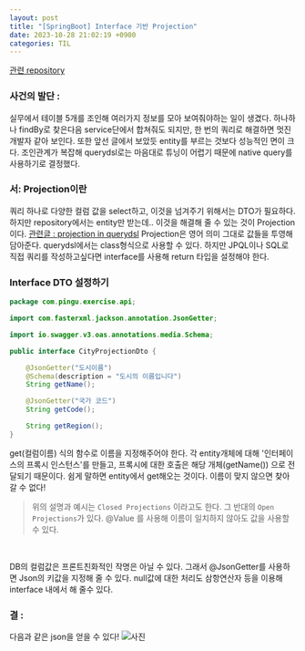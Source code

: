```yaml
---
layout: post
title: "[SpringBoot] Interface 기반 Projection"
date: 2023-10-28 21:02:19 +0900
categories: TIL
---
```


[관련 repository](https://github.com/pingu2017/exercise/blob/querydsl/exercise/src/main/java/com/pingu/exercise/api/CityProjectionDto.java)

### 사건의 발단 :

실무에서 테이블 5개를 조인해 여러가지 정보를 모아 보여줘야하는 일이 생겼다. 하나하나 findBy로 찾은다음 service단에서 합쳐줘도 되지만, 한 번의 쿼리로 해결하면 멋진 개발자 같아 보인다. 또한 앞선 글에서 보았듯 entity를 부르는 것보다 성능적인 면이 크다. 조인관계가 복잡해 querydsl로는 마음대로 튜닝이 어렵기 때문에 native query를 사용하기로 결정했다.

### 서: Projection이란

쿼리 하나로 다양한 컬럼 값을 select하고, 이것을 넘겨주기 위해서는 DTO가 필요하다. 하지만 repository에서는 entity만 받는데.. 이것을 해결해 줄 수 있는 것이 Projection이다. [관련글 : projection in querydsl](https://pingu2017.github.io/til/2023/10/20/sb-Projection.html)
Projection은 영어 의미 그대로 값들을 투영해 담아준다. querydsl에서는 class형식으로 사용할 수 있다. 하지만 JPQL이나 SQL로 직접 쿼리를 작성하고싶다면 interface를 사용해 return 타입을 설정해야 한다.

### Interface DTO 설정하기

```java
package com.pingu.exercise.api;

import com.fasterxml.jackson.annotation.JsonGetter;

import io.swagger.v3.oas.annotations.media.Schema;

public interface CityProjectionDto {

	@JsonGetter("도시이름")
	@Schema(description = "도시의 이름입니다")
    String getName();

    @JsonGetter("국가 코드")
	String getCode();

    String getRegion();
}

```

get(컬럼이름) 식의 함수로 이름을 지정해주어야 한다. 각 entity개체에 대해 '인터페이스의 프록시 인스턴스'를 만들고, 프록시에 대한 호출은 해당 개체(getName()) 으로 전달되기 때문이다. 쉼게 말하면 entity에서 get해오는 것이다. 이름이 맞지 않으면 찾아갈 수 없다!

> 위의 설명과 예시는 `Closed Projections` 이라고도 한다. 그 반대의 `Open Projections`가 있다. @Value 를 사용해 이름이 일치하지 않아도 값을 사용할 수 있다.

<br>

DB의 컬럼값은 프론트친화적인 작명은 아닐 수 있다. 그래서 @JsonGetter를 사용하면 Json의 키값을 지정해 줄 수 있다.
null값에 대한 처리도 삼항연산자 등을 이용해 interface 내에서 해 줄수 있다.

### 결 :

다음과 같은 json을 얻을 수 있다!
![사진](https://user-images.githubusercontent.com/115390100/278793923-c718dc86-e074-468a-bfb2-f8fbda335f95.png)
